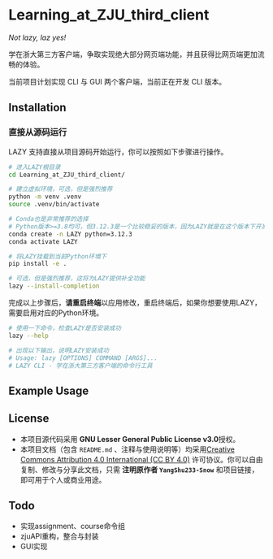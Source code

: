 # Learning_at_ZJU_third_client

*Not lazy, laz yes!*

学在浙大第三方客户端，争取实现绝大部分网页端功能，并且获得比网页端更加流畅的体验。

当前项目计划实现 CLI 与 GUI 两个客户端，当前正在开发 CLI 版本。

## Installation

### 直接从源码运行

LAZY 支持直接从项目源码开始运行，你可以按照如下步骤进行操作。

```bash
# 进入LAZY根目录
cd Learning_at_ZJU_third_client/

# 建立虚拟环境，可选，但是强烈推荐
python -m venv .venv
source .venv/bin/activate

# Conda也是非常推荐的选择
# Python版本>=3.8均可，但3.12.3是一个比较稳妥的版本，因为LAZY就是在这个版本下开发的
conda create -n LAZY python=3.12.3
conda activate LAZY

# 将LAZY挂载到当前Python环境下
pip install -e .

# 可选，但是强烈推荐，这将为LAZY提供补全功能
lazy --install-completion
```

完成以上步骤后，**请重启终端**以应用修改，重启终端后，如果你想要使用LAZY，需要启用对应的Python环境。

```bash
# 使用一下命令，检查LAZY是否安装成功
lazy --help

# 出现以下输出，说明LAZY安装成功
# Usage: lazy [OPTIONS] COMMAND [ARGS]...
# LAZY CLI - 学在浙大第三方客户端的命令行工具
```

## Example Usage

## License

- 本项目源代码采用 **GNU Lesser General Public License v3.0**授权。
- 本项目文档（包含 `README.md` 、注释与使用说明等）均采用[Creative Commons Attribution 4.0 International (CC BY 4.0)](https://creativecommons.org/licenses/by/4.0/) 许可协议。你可以自由复制、修改与分享此文档，只需 **注明原作者 `YangShu233-Snow`** 和项目链接，即可用于个人或商业用途。

## Todo

- 实现assignment、course命令组
- zjuAPI重构，整合与封装
- GUI实现